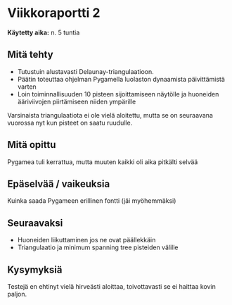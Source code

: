 # Viikkoraportti 2 

**Käytetty aika:** n. 5 tuntia  

## Mitä tehty  
- Tutustuin alustavasti Delaunay-triangulaatioon.
- Päätin toteuttaa ohjelman Pygamella luolaston dynaamista päivittämistä varten
- Loin toiminnallisuuden 10 pisteen sijoittamiseen näytölle ja huoneiden ääriviivojen piirtämiseen niiden ympärille

Varsinaista triangulaatiota ei ole vielä aloitettu, mutta se on seuraavana vuorossa nyt kun pisteet on saatu ruudulle.

## Mitä opittu  
Pygamea tuli kerrattua, mutta muuten kaikki oli aika pitkälti selvää

## Epäselvää / vaikeuksia  
Kuinka saada Pygameen erillinen fontti (jäi myöhemmäksi)

## Seuraavaksi  
- Huoneiden liikuttaminen jos ne ovat päällekkäin
- Triangulaatio ja minimum spanning tree pisteiden välille

## Kysymyksiä  
Testejä en ehtinyt vielä hirveästi aloittaa, toivottavasti se ei haittaa kovin paljon.